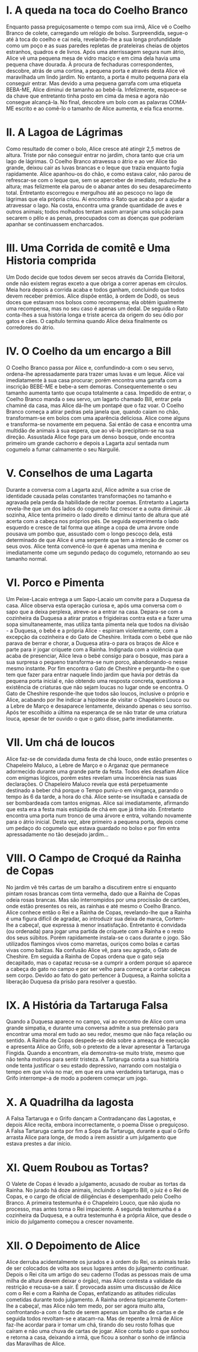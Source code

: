 # I. A queda na toca do Coelho Branco

Enquanto passa preguiçosamente o tempo com sua irmã, Alice vê o Coelho Branco de colete, carregando um relógio de bolso. Surpreendida, segue-o até à toca do coelho e cai nela, revelando-lhe a sua longa profundidade como um poço e as suas paredes repletas de prateleiras cheias de objetos estranhos, quadros e de livros. Após uma aterrissagem segura num átrio, Alice vê uma pequena mesa de vidro maciço e em cima dela havia uma pequena chave dourada. À procura de fechaduras correspondentes, descobre, atrás de uma cortina, a pequena porta e através desta Alice vê maravilhada um lindo jardim. No entanto, a porta é muito pequena para ela conseguir entrar. Mas devido a uma pequena garrafa com uma etiqueta BEBA-ME, Alice diminui de tamanho ao bebê-la. Infelizmente, esquece-se da chave que entretanto tinha posto em cima da mesa e agora não consegue alcançá-la. No final, descobre um bolo com as palavras COMA-ME escrito e ao comê-lo o tamanho de Alice aumenta, e ela fica enorme.

# II. A Lagoa de Lágrimas

Como resultado de comer o bolo, Alice cresce até atingir 2,5 metros de altura. Triste por não conseguir entrar no jardim, chora tanto que cria um lago de lágrimas. O Coelho Branco atravessa o átrio e ao ver Alice tão grande, deixou cair as luvas brancas e o leque que trazia enquanto fugia rapidamente. Alice apanhou-os do chão, e como estava calor, não parou de refrescar-se com o leque que, sem se aperceber de imediato, reduziu-lhe a altura; mas felizmente ela parou de o abanar antes do seu desaparecimento total. Entretanto escorregou e mergulhou até ao pescoço no lago de lágrimas que ela própria criou. Aí encontra o Rato que acaba por a ajudar a atravessar o lago. Na costa, encontra uma grande quantidade de aves e outros animais; todos molhados tentam assim arranjar uma solução para secarem o pêlo e as penas, preocupados com as doenças que poderiam apanhar se continuassem encharcados.

# III. Uma Corrida de comitê e Uma Historia comprida

Um Dodo decide que todos devem ser secos através da Corrida Eleitoral, onde não existem regras exceto a que obriga a correr apenas em círculos. Meia hora depois a corrida acaba e todos ganham, concluindo que todos devem receber prémios. Alice dispõe então, à ordem de Dodô, os seus doces que estavam nos bolsos como recompensa; ela obtém igualmente uma recompensa, mas no seu caso é apenas um dedal. De seguida o Rato conta-lhes a sua história longa e triste acerca da origem do seu ódio por gatos e cães. O capítulo termina quando Alice deixa finalmente os corredores do átrio.

# IV. O Coelho da um encargo a Bill

O Coelho Branco passa por Alice e, confundindo-a com o seu servo, ordena-lhe apressadamente para trazer umas luvas e um leque. Alice vai imediatamente à sua casa procurar; porém encontra uma garrafa com a inscrição BEBE-ME e bebe-a sem demoras. Consequentemente o seu tamanho aumenta tanto que ocupa totalmente a casa. Impedido de entrar, o Coelho Branco manda o seu servo, um lagarto chamado Bill, entrar pela chaminé da casa, mas Alice dá-lhe um pontapé que o faz voar. O Coelho Branco começa a atirar pedras pela janela que, quando caiam no chão, transformam-se em bolos com uma aparência deliciosa. Alice come alguns e transforma-se novamente em pequena. Sai então de casa e encontra uma multidão de animais à sua espera, que ao vê-la precipitam-se na sua direção. Assustada Alice foge para um denso bosque, onde encontra primeiro um grande cachorro e depois a Lagarta azul sentada num cogumelo a fumar calmamente o seu Narguilé.

# V. Conselhos de uma Lagarta

Durante a conversa com a Lagarta azul, Alice admite a sua crise de identidade causada pelas constantes transformações no tamanho e agravada pela perda da habilidade de recitar poemas. Entretanto a Lagarta revela-lhe que um dos lados do cogumelo faz crescer e a outra diminuir. Já sozinha, Alice tenta primeiro o lado direito e diminui tanto de altura que até acerta com a cabeça nos próprios pés. De seguida experimenta o lado esquerdo e cresce de tal forma que atinge a copa de uma árvore onde pousava um pombo que, assustado com o longo pescoço dela, está determinado de que Alice é uma serpente que tem a intenção de comer os seus ovos. Alice tenta convencê-lo que é apenas uma menina e imediatamente come um segundo pedaço do cogumelo, retornando ao seu tamanho normal.

# VI. Porco e Pimenta

Um Peixe-Lacaio entrega a um Sapo-Lacaio um convite para a Duquesa da casa. Alice observa esta operação curiosa e, após uma conversa com o sapo que a deixa perplexa, atreve-se a entrar na casa. Depara-se com a cozinheira da Duquesa a atirar pratos e frigideiras contra esta e a fazer uma sopa simultaneamente, mas utiliza tanta pimenta nela que todos na divisão - a Duquesa, o bebé e a própria Alice - espirram violentamente, com a excepção da cozinheira e do Gato de Cheshire. Irritada com o bebé que não parava de berrar e chorar, a Duquesa atira-o para os braços de Alice e parte para ir jogar críquete com a Rainha. Indignada com a violência que acaba de presenciar, Alice leva o bebé consigo para o bosque, mas para a sua surpresa o pequeno transforma-se num porco, abandonando-o nesse mesmo instante. Por fim encontra o Gato de Cheshire e pergunta-lhe o que tem que fazer para entrar naquele lindo jardim que havia por detrás da pequena porta inicial e, não obtendo uma resposta concreta, questiona a existência de criaturas que não sejam loucas no lugar onde se encontra. O Gato de Cheshire responde-lhe que todos são loucos, inclusive o próprio e Alice, acabando por lhe indicar a hipótese de visitar o Chapeleiro Louco ou a Lebre de Março e desaparece lentamente, deixando apenas o seu sorriso. Após ter escolhido a última na esperança de se não tratar de uma criatura louca, apesar de ter ouvido o que o gato disse, parte imediatamente.

# VII. Um chá de loucos

Alice faz-se de convidada duma festa de chá louco, onde estão presentes o Chapeleiro Maluco, a Lebre de Março e o Arganaz que permanece adormecido durante uma grande parte da festa. Todos eles desafiam Alice com enigmas lógicos, porém estes revelam uma incoerência nas suas declarações. O Chapeleiro Maluco revela que está perpetuamente destinado a beber chá porque o Tempo puniu-o em vingança, parando o tempo às 6 da tarde, a hora do chá. Alice sente-se insultada e cansada de ser bombardeada com tantos enigmas. Alice sai imediatamente, afirmando que esta era a festa mais estúpida de chá em que já tinha ido. Entretanto encontra uma porta num tronco de uma árvore e entra, voltando novamente para o átrio inicial. Desta vez, abre primeiro a pequena porta, depois come um pedaço do cogumelo que estava guardado no bolso e por fim entra apressadamente no tão desejado jardim...

# VIII. O Campo de Croqué da Rainha de Copas

No jardim vê três cartas de um baralho a discutirem entre si enquanto pintam rosas brancas com tinta vermelha, dado que a Rainha de Copas odeia rosas brancas. Mas são interrompidos por uma procissão de cartões, onde estão presentes os reis, as rainhas e até mesmo o Coelho Branco. Alice conhece então o Rei e a Rainha de Copas, revelando-lhe que a Rainha é uma figura difícil de agradar, ao introduzir sua deixa de marca, Cortem-lhe a cabeça!, que expressa à menor insatisfação. Entretanto é convidada (ou ordenada) para jogar uma partida de críquete com a Rainha e o resto dos seus súbitos. Porém rapidamente instala-se o caos durante o jogo. São utilizados flamingos vivos como marretas, ouriços como bolas e cartas vivas como balizas. Na confusão Alice vê, para seu agrado, o Gato de Cheshire. Em seguida a Rainha de Copas ordena que o gato seja decapitado, mas o capataz recusa-se a cumprir a ordem porque só aparece a cabeça do gato no campo e por ser velho para começar a cortar cabeças sem corpo. Devido ao fato do gato pertencer à Duquesa, a Rainha solicita a liberação Duquesa da prisão para resolver a questão.

# IX. A História da Tartaruga Falsa

Quando a Duquesa aparece no campo, vai ao encontro de Alice com uma grande simpatia, e durante uma conversa admite a sua pretensão para encontrar uma moral em tudo ao seu redor, mesmo que não faça relação ou sentido. A Rainha de Copas despede-se dela sobre a ameaça de execução e apresenta Alice ao Grifo, sob o pretexto de a levar apresentar à Tartaruga Fingida. Quando a encontram, ela demonstra-se muito triste, mesmo que não tenha motivos para sentir tristeza. A Tartaruga conta a sua história onde tenta justificar o seu estado depressivo, narrando com nostalgia o tempo em que vivia no mar, em que era uma verdadeira tartaruga, mas o Grifo interrompe-a de modo a poderem começar um jogo.

# X. A Quadrilha da lagosta

A Falsa Tartaruga e o Grifo dançam a Contradançano das Lagostas, e depois Alice recita, embora incorrectamente, o poema Disse o preguiçoso. A Falsa Tartaruga canta por fim a Sopa da Tartaruga, durante a qual o Grifo arrasta Alice para longe, de modo a irem assistir a um julgamento que estava prestes a dar início.

# XI. Quem Roubou as Tortas?

O Valete de Copas é levado a julgamento, acusado de roubar as tortas da Rainha. No jurado há doze animais, incluindo o lagarto Bill, o juiz é o Rei de Copas, e o cargo de oficial de diligências é desempenhado pelo Coelho Branco. A primeira testemunha é o Chapeleiro Louco, que não ajuda no processo, mas antes torna o Rei impaciente. A segunda testemunha é a cozinheira da Duquesa, e a outra testemunha é a própria Alice, que desde o início do julgamento começou a crescer novamente.

# XII. O Depoimento de Alice

Alice derruba acidentalmente os jurados e à ordem do Rei, os animais terão de ser colocados de volta aos seus lugares antes do julgamento continuar. Depois o Rei cita um artigo do seu caderno (Todas as pessoas mais de uma milha de altura devem deixar o órgão), mas Alice contesta a validade da restrição e recusa-se a sair. É provocada assim uma discussão de Alice com o Rei e com a Rainha de Copas, enfatizando as atitudes ridículas cometidas durante todo julgamento. A Rainha ordena tipicamente Cortem-lhe a cabeça!, mas Alice não tem medo, por ser agora muito alta, confrontando-a com o facto de serem apenas um baralho de cartas e de seguida todos revoltam-se e atacam-na. Mas de repente a Irmã de Alice faz-lhe acordar para ir tomar um chá, tirando do seu rosto folhas que caíram e não uma chuva de cartas de jogar. Alice conta tudo o que sonhou e retorna a casa, deixando a irmã, que ficou a sonhar o sonho de infância das Maravilhas de Alice.